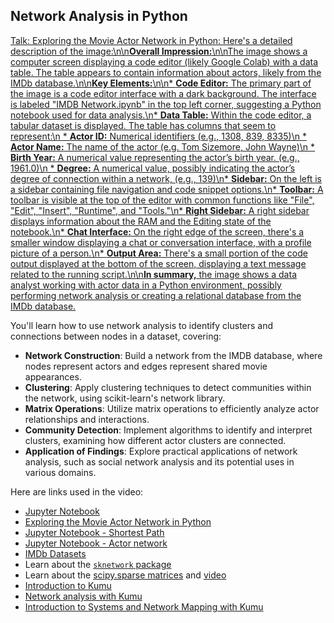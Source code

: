 ## Network Analysis in Python

[Talk: Exploring the Movie Actor Network in Python: Here\'s a detailed description of the image:\n\n**Overall Impression:**\n\nThe image shows a computer screen displaying a code editor (likely Google Colab) with a data table. The table appears to contain information about actors, likely from the IMDb database.\n\n**Key Elements:**\n\n* **Code Editor:** The primary part of the image is a code editor interface with a dark background. The interface is labeled "IMDB Network.ipynb" in the top left corner, suggesting a Python notebook used for data analysis.\n* **Data Table:** Within the code editor, a tabular dataset is displayed. The table has columns that seem to represent:\n * **Actor ID:** Numerical identifiers (e.g., 1308, 839, 8335)\n * **Actor Name:** The name of the actor (e.g. Tom Sizemore, John Wayne)\n * **Birth Year:** A numerical value representing the actor’s birth year. (e.g., 1961.0)\n * **Degree:** A numerical value, possibly indicating the actor’s degree of connection within a network, (e.g., 139)\n* **Sidebar:** On the left is a sidebar containing file navigation and code snippet options.\n* **Toolbar:** A toolbar is visible at the top of the editor with common functions like "File", "Edit", "Insert", "Runtime", and "Tools."\n* **Right Sidebar:** A right sidebar displays information about the RAM and the Editing state of the notebook.\n* **Chat Interface:** On the right edge of the screen, there\'s a smaller window displaying a chat or conversation interface, with a profile picture of a person.\n* **Output Area:** There\'s a small portion of the code output displayed at the bottom of the screen, displaying a text message related to the running script.\n\n**In summary,** the image shows a data analyst working with actor data in a Python environment, possibly performing network analysis or creating a relational database from the IMDb database.](https://youtu.be_uPL3VuRqOy4)

You'll learn how to use network analysis to identify clusters and connections between nodes in a dataset, covering:

- **Network Construction**: Build a network from the IMDB database, where nodes represent actors and edges represent shared movie appearances.
- **Clustering**: Apply clustering techniques to detect communities within the network, using scikit-learn's network library.
- **Matrix Operations**: Utilize matrix operations to efficiently analyze actor relationships and interactions.
- **Community Detection**: Implement algorithms to identify and interpret clusters, examining how different actor clusters are connected.
- **Application of Findings**: Explore practical applications of network analysis, such as social network analysis and its potential uses in various domains.

Here are links used in the video:

- [Jupyter Notebook](https://colab.research.google.com/drive/1VRlAOfREGwflv7v2VmN-6O_wqRno4Xcq?usp=sharing)
- [Exploring the Movie Actor Network in Python](https://youtu.be/6hzLw80qxto)
- [Jupyter Notebook - Shortest Path](https://colab.research.google.com/drive/1-b0pA1O6rCS-ZwU_MWdCzx0CEI_WnyZ2)
- [Jupyter Notebook - Actor network](https://colab.research.google.com/drive/1Lps2fkRlyPAnR63hDOihzCaMvo_RU6Ds)
- [IMDb Datasets](https://developer.imdb.com/non-commercial-datasets/)
- Learn about the [`sknetwork` package](https://scikit-network.readthedocs.io/en/latest/use_cases/votes.html)
- Learn about the [scipy.sparse matrices](https://cmdlinetips.com/2018/03/sparse-matrices-in-python-with-scipy/) and [video](https://youtu.be/v_S7cOL5ZWU)
- [Introduction to Kumu](https://youtu.be/fwiz7PnipgQ)
- [Network analysis with Kumu](https://docs.kumu.io/guides/disciplines/sna-network-mapping)
- [Introduction to Systems and Network Mapping with Kumu](https://www.coursera.org/projects/systems-network-kumu)
